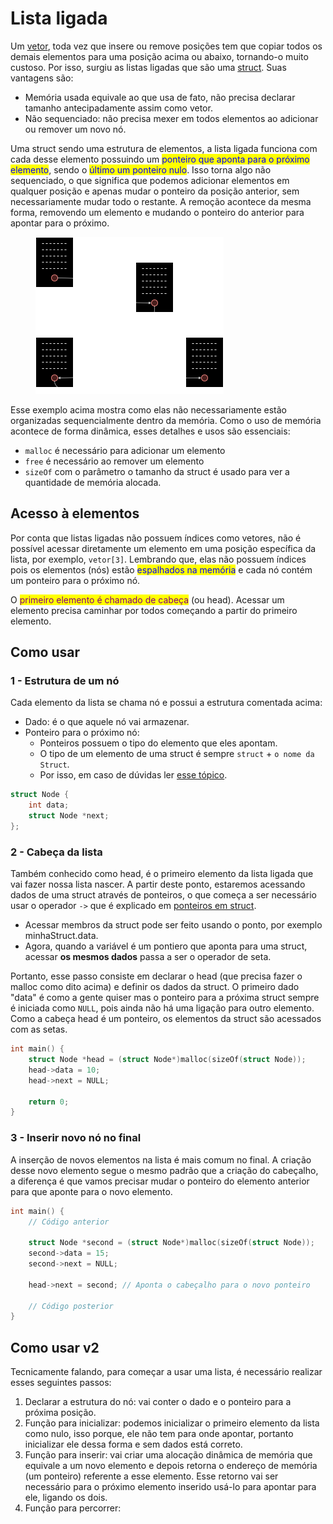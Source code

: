 # Lista ligada

Um [vetor](vetores-e-matrizes.md), toda vez que insere ou remove posições tem que copiar todos os demais elementos para uma posição acima ou abaixo, tornando-o muito custoso. Por isso, surgiu as listas ligadas que são uma [struct](struct.md). Suas vantagens são:

* Memória usada equivale ao que usa de fato, não precisa declarar tamanho antecipadamente assim como vetor.
* Não sequenciado: não precisa mexer em todos elementos ao adicionar ou remover um novo nó.

Uma struct sendo uma estrutura de elementos, a lista ligada funciona com cada desse elemento possuindo um <mark style="color:blue;">ponteiro que aponta para o próximo elemento</mark>, sendo o <mark style="color:blue;">último um ponteiro nulo</mark>. Isso torna algo não sequenciado, o que significa que podemos adicionar elementos em qualquer posição e apenas mudar o ponteiro da posição anterior, sem necessariamente mudar todo o restante. A remoção acontece da mesma forma, removendo um elemento e mudando o ponteiro do anterior para apontar para o próximo.

<figure><img src="../../.gitbook/assets/modelo de lista ligada.png" alt=""><figcaption></figcaption></figure>

Esse exemplo acima mostra como elas não necessariamente estão organizadas sequencialmente dentro da memória. Como o uso de memória acontece de forma dinâmica, esses detalhes e usos são essenciais:

* `malloc` é necessário para adicionar um elemento
* `free` é necessário ao remover um elemento
* `sizeOf` com o parâmetro o tamanho da struct é usado para ver a quantidade de memória alocada.

## Acesso à elementos

Por conta que listas ligadas não possuem índices como vetores, não é possível acessar diretamente um elemento em uma posição específica da lista, por exemplo, `vetor[3]`. Lembrando que, elas não possuem índices pois os elementos (nós) estão <mark style="color:blue;">espalhados na memória</mark> e cada nó contém um ponteiro para o próximo nó.

O <mark style="color:purple;">primeiro elemento é chamado de cabeça</mark> (ou head). Acessar um elemento precisa caminhar por todos começando a partir do primeiro elemento.

## Como usar

### 1 - Estrutura de um nó

Cada elemento da lista se chama nó e possui a estrutura comentada acima:

* Dado: é o que aquele nó vai armazenar.
* Ponteiro para o próximo nó:
  * Ponteiros possuem o tipo do elemento que eles apontam.
  * O tipo de um elemento de uma struct é sempre `struct` + `o nome da Struct`.
  * Por isso, em caso de dúvidas ler [esse tópico](struct.md).

```c
struct Node {
    int data;
    struct Node *next;
};
```

### 2 - Cabeça da lista

Também conhecido como head, é o primeiro elemento da lista ligada que vai fazer nossa lista nascer. A partir deste ponto, estaremos acessando dados de uma struct através de ponteiros, o que começa a ser necessário usar o operador `->` que é explicado em [ponteiros em struct](struct.md#ponteiros-em-struct).

* Acessar membros da struct pode ser feito usando o ponto, por exemplo minhaStruct.data.
* Agora, quando a variável é um pontiero que aponta para uma struct, acessar **os mesmos dados** passa a ser o operador de seta.

Portanto, esse passo consiste em declarar o head (que precisa fazer o malloc como dito acima) e definir os dados da struct. O primeiro dado "data" é como a gente quiser mas o ponteiro para a próxima struct sempre é iniciada como `NULL`, pois ainda não há uma ligação para outro elemento. Como a cabeça head é um ponteiro, os elementos da struct são acessados com as setas.

```c
int main() {
    struct Node *head = (struct Node*)malloc(sizeOf(struct Node));
    head->data = 10;
    head->next = NULL;

    return 0;
}
```

### 3 - Inserir novo nó no final

A inserção de novos elementos na lista é mais comum no final. A criação desse novo elemento segue o mesmo padrão que a criação do cabeçalho, a diferença é que vamos precisar mudar o ponteiro do elemento anterior para que aponte para o novo elemento.

```c
int main() {
    // Código anterior

    struct Node *second = (struct Node*)malloc(sizeOf(struct Node));
    second->data = 15;
    second->next = NULL;

    head->next = second; // Aponta o cabeçalho para o novo ponteiro

    // Código posterior
}
```







## Como usar v2

Tecnicamente falando, para começar a usar uma lista, é necessário realizar esses seguintes passos:

1. Declarar a estrutura do nó: vai conter o dado e o ponteiro para a próxima posição.
2. Função para inicializar: podemos inicializar o primeiro elemento da lista como nulo, isso porque, ele não tem para onde apontar, portanto inicializar ele dessa forma e sem dados está correto.
3. Função para inserir: vai criar uma alocação dinâmica de memória que equivale a um novo elemento e depois retorna o endereço de memória (um ponteiro) referente a esse elemento. Esse retorno vai ser necessário para o próximo elemento inserido usá-lo para apontar para ele, ligando os dois.
4. Função para percorrer:&#x20;

